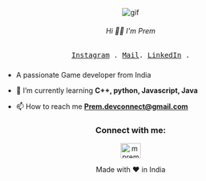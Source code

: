 <p align="center"><img src="https://res.cloudinary.com/dvqetpbeh/image/upload/v1713591432/giphy_tnwr5q.gif" alt="gif"></p>
 <h6 align= "center">Hi 👋🏻 I'm Prem</h6>
<p align="center">
  <samp><a href="https://www.instagram.com/_pk.18">Instagram</a> .
    <a href="mailto:premdevconnect@gmail.com">Mail</a>.
<a href="https://www.linkedin.com/in/mpremk/">LinkedIn</a> .
  </samp>
</p>

###
- A passionate Game developer from India

- 🌱 I’m currently learning **C++, python, Javascript, Java**

- 📫 How to reach me **Prem.devconnect@gmail.com**

<h3 align="center">Connect with me:</h3>
<p align="center">
<a href="https://linkedin.com/in/mpremk" target="blank"><img align="center" src="https://raw.githubusercontent.com/rahuldkjain/github-profile-readme-generator/master/src/images/icons/Social/linked-in-alt.svg" alt="mpremk" height="30" width="40" /></a>




<p align="center">
  Made with ❤️ in India
</p>
